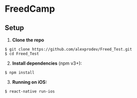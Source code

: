 # FreedCamp

## Setup

1. **Clone the repo**

  ```
  $ git clone https://github.com/alexprodev/Freed_Test.git
  $ cd Freed_Test
  ```

2. **Install dependencies** (npm v3+):

  ```
  $ npm install
  ```

3. **Running on iOS:**

  ```
  $ react-native run-ios
  ```
